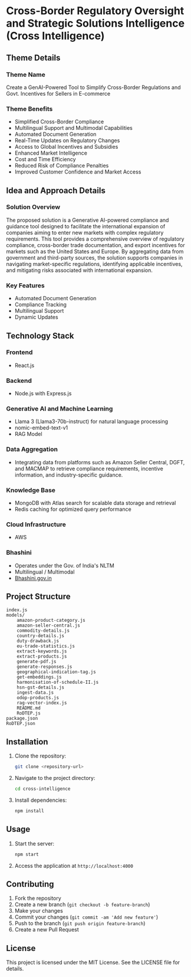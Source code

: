 # Cross-Border Regulatory Oversight and Strategic Solutions Intelligence (Cross Intelligence)

## Theme Details

### Theme Name
Create a GenAI-Powered Tool to Simplify Cross-Border Regulations and Govt. Incentives for Sellers in E-commerce

### Theme Benefits
- Simplified Cross-Border Compliance
- Multilingual Support and Multimodal Capabilities
- Automated Document Generation
- Real-Time Updates on Regulatory Changes
- Access to Global Incentives and Subsidies
- Enhanced Market Intelligence
- Cost and Time Efficiency
- Reduced Risk of Compliance Penalties
- Improved Customer Confidence and Market Access

## Idea and Approach Details

### Solution Overview
The proposed solution is a Generative AI-powered compliance and guidance tool designed to facilitate the international expansion of companies aiming to enter new markets with complex regulatory requirements. This tool provides a comprehensive overview of regulatory compliance, cross-border trade documentation, and export incentives for markets such as the United States and Europe. By aggregating data from government and third-party sources, the solution supports companies in navigating market-specific regulations, identifying applicable incentives, and mitigating risks associated with international expansion.

### Key Features
- Automated Document Generation
- Compliance Tracking
- Multilingual Support
- Dynamic Updates

## Technology Stack

### Frontend
- React.js

### Backend
- Node.js with Express.js

### Generative AI and Machine Learning
- Llama 3 (Llama3-70b-instruct) for natural language processing
- nomic-embed-text-v1
- RAG Model

### Data Aggregation
- Integrating data from platforms such as Amazon Seller Central, DGFT, and MACMAP to retrieve compliance requirements, incentive information, and industry-specific guidance.

### Knowledge Base
- MongoDB with Atlas search for scalable data storage and retrieval
- Redis caching for optimized query performance

### Cloud Infrastructure
- AWS

### Bhashini
- Operates under the Gov. of India's NLTM
- Multilingual / Multimodal
- [Bhashini.gov.in](https://bhashini.gov.in)

## Project Structure

```
index.js
models/
    amazon-product-category.js
    amazon-seller-central.js
    commodity-details.js
    country-details.js
    duty-drawback.js
    eu-trade-statistics.js
    extract-keywords.js
    extract-products.js
    generate-pdf.js
    generate-responses.js
    geographical-indication-tag.js
    get-embeddings.js
    harmonisation-of-schedule-II.js
    hsn-gst-details.js
    ingest-data.js
    odop-products.js
    rag-vector-index.js
    README.md
    RoDTEP.js
package.json
RoDTEP.json
```

## Installation

1. Clone the repository:
    ```sh
    git clone <repository-url>
    ```
2. Navigate to the project directory:
    ```sh
    cd cross-intelligence
    ```
3. Install dependencies:
    ```sh
    npm install
    ```

## Usage

1. Start the server:
    ```sh
    npm start
    ```
2. Access the application at `http://localhost:4000`

## Contributing

1. Fork the repository
2. Create a new branch (`git checkout -b feature-branch`)
3. Make your changes
4. Commit your changes (`git commit -am 'Add new feature'`)
5. Push to the branch (`git push origin feature-branch`)
6. Create a new Pull Request

## License

This project is licensed under the MIT License. See the LICENSE file for details.
